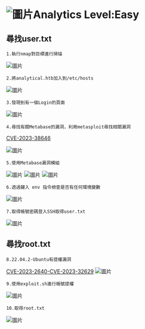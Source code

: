 ![圖片](https://github.com/favorite986141/jamescao/assets/125249893/5da1b707-8d2e-48ec-ac28-329122e8fe0d)Analytics Level:Easy
===
尋找user.txt
---
    1.執行nmap對目標進行掃描

![圖片](https://github.com/favorite986141/jamescao/assets/125249893/6b079ac5-2f6b-47c0-a0f6-b69bd342dd1c)

    2.將analytical.htb加入到/etc/hosts

![圖片](https://github.com/favorite986141/jamescao/assets/125249893/0e94d1f6-f1bd-4d9a-a9aa-26037e0c7c67)

    3.發現到有一個Login的頁面

![圖片](https://github.com/favorite986141/jamescao/assets/125249893/8c1ad22b-dde3-4698-8e0c-3a9e6e3fdf36)

    4.尋找有關Metabase的漏洞，利用metasploit尋找相關漏洞

[CVE-2023-38646](https://blog.assetnote.io/2023/07/22/pre-auth-rce-metabase/?source=post_page-----8cf81fa970ca--------------------------------)

![圖片](https://github.com/favorite986141/jamescao/assets/125249893/9a0a6421-1a4e-4940-83c8-90a6104c196a)

    5.使用Metabase漏洞模組
    
![圖片](https://github.com/favorite986141/jamescao/assets/125249893/0e8fb27f-92ac-4b7d-af1c-872fea2a549d)
![圖片](https://github.com/favorite986141/jamescao/assets/125249893/7e671ff0-1f55-4aa4-abc7-0e31ad1282fb)
![圖片](https://github.com/favorite986141/jamescao/assets/125249893/241aae1a-1f9b-46b0-8638-55e01e511ed2)

    6.透過鍵入 env 指令檢查是否有任何環境變數

![圖片](https://github.com/favorite986141/jamescao/assets/125249893/9bb94f5b-aaa2-45ba-b2fc-57fc53d49892)

    7.取得帳號密碼登入SSH取得user.txt

![圖片](https://github.com/favorite986141/jamescao/assets/125249893/9a3fd327-efb9-436a-affe-bff3ea7a563a)

尋找root.txt
---

    8.22.04.2-Ubuntu有提權漏洞
    
[CVE-2023-2640-CVE-2023-32629](https://github.com/g1vi/CVE-2023-2640-CVE-2023-32629/blob/main/README.md)
![圖片](https://github.com/favorite986141/jamescao/assets/125249893/d04cd39b-2b4b-4789-9319-9d1a069a31a0)

    9.使用exploit.sh進行帳號提權

![圖片](https://github.com/favorite986141/jamescao/assets/125249893/b77d37f9-eb26-4c5e-ba66-d5da91d9dcc7)

    10.取得root.txt
    
![圖片](https://github.com/favorite986141/jamescao/assets/125249893/ba776b2b-0e71-42c0-aa52-9e544f2351a9)






